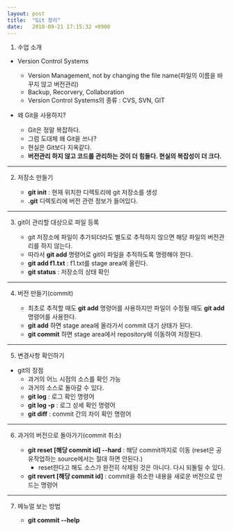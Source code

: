 ```yaml
---
layout: post
title:  "Git 정리"
date:   2018-09-21 17:15:32 +0900
---
```


1. 수업 소개
  * Version Control Systems
    - Version Management, not by changing the file name(파일의 이름을 바꾸지 않고 버전관리)
    - Backup, Recorvery, Collaboration
    - Version Control Systems의 종류 : CVS, SVN, GIT

  * 왜 Git을 사용하지?
    - Git은 정말 복잡하다.
    - 그럼 도대체 왜 Git을 쓰나?
    - 현실은 Git보다 지옥같다.
    - **버전관리 하지 않고 코드를 관리하는 것이 더 힘들다. 현실의 복잡성이 더 크다.**
---------------------------------------

2. 저장소 만들기

    - **git init** : 현재 위치한 디렉토리에 git 저장소를 생성
    - **.git** 디렉토리에 버전 관련 정보가 들어있다.
---------------------------------------

3. git이 관리할 대상으로 파일 등록

    - git 저장소에 파일이 추가되더라도 별도로 추적하지 않으면 해당 파일의 버전관리를 하지 않는다.
    - 따라서 **git add** 명령어로 git이 파일을 추적하도록 명령해야 한다.
    - **git add f1.txt** : f1.txt를 stage area에 올린다.
    - **git status** : 저장소의 상태 확인
---------------------------------------

4. 버전 만들기(commit)

    - 최초로 추적할 때도 **git add** 명령어를 사용하지만 파일이 수정될 때도 **git add** 명령어를 사용한다.
    - **git add** 하면 stage area에 올라가서 commit 대기 상태가 된다.
    - **git commit** 하면 stage area에서 repository에 이동하여 저장된다.
---------------------------------------

5. 변경사항 확인하기
  * git의 장점
    - 과거의 어느 시점의 소스를 확인 가능
    - 과거의 소스로 돌아갈 수 있다.
    - **git log** : 로그 확인 명령어
    - **git log -p** : 로그 상세 확인 명령어
    - **git diff** : commit 간의 차이 확인 명령어
---------------------------------------

6. 과거의 버전으로 돌아가기(commit 취소)

    - **git reset [해당 commit id] --hard** : 해당 commit까지로 이동 (reset은 공유작업하는 source에서는 절대 하면 안된다.)
        * reset한다고 해도 소스가 완전히 삭제된 것은 아니다. 다시 되돌릴 수 있다.
    - **git revert [해당 commit id]** : commit을 취소한 내용을 새로운 버전으로 만드는 명령어
---------------------------------------

7. 메뉴얼 보는 방법

    - **git commit --help**

